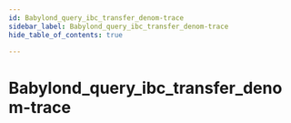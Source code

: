 ```yaml
---
id: Babylond_query_ibc_transfer_denom-trace
sidebar_label: Babylond_query_ibc_transfer_denom-trace
hide_table_of_contents: true

---
```


# Babylond_query_ibc_transfer_denom-trace